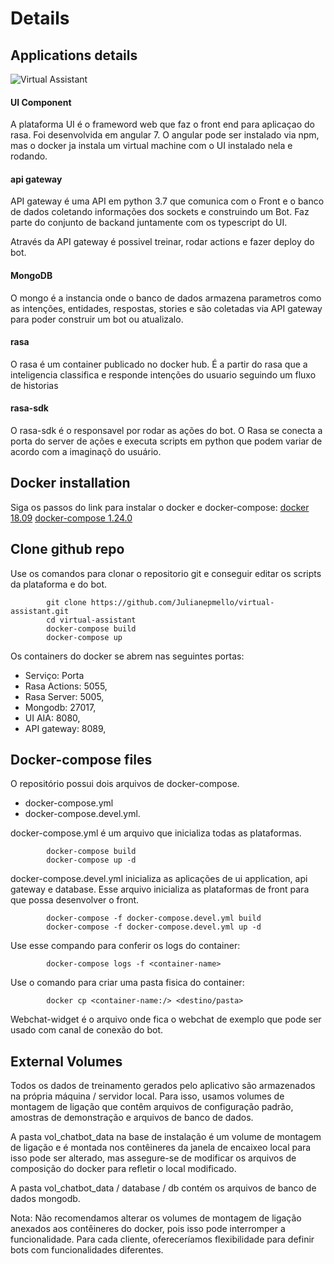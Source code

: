 # Details

## Applications details 

![Virtual Assistant](https://raw.githubusercontent.com/Julianepmello/virtual-assistant/master/docs/assets/Virtual%20Assistant%20Arch.jpg)


#### UI Component
A plataforma UI é o frameword web que faz o front end para aplicaçao do rasa. Foi desenvolvida em angular 7.
O angular pode ser instalado via npm, mas o docker ja instala um virtual machine com o UI instalado nela e rodando.
 
#### api gateway
 API gateway é uma API em python 3.7 que comunica com o Front e o banco de dados coletando informações dos sockets e construindo um Bot. Faz parte do conjunto de backand juntamente com os typescript do UI.

 Através da API gateway é possivel treinar, rodar actions e fazer deploy do bot.
 
#### MongoDB 
 O mongo é a instancia onde o banco de dados armazena parametros como as intenções, entidades, respostas, stories e são coletadas via API gateway para poder construir um bot ou atualizalo.
 
#### rasa 
 O rasa é um container publicado no docker hub. É a partir do rasa que a inteligencia classifica e responde intenções do usuario seguindo um fluxo de historias
 
#### rasa-sdk 
 O rasa-sdk é o responsavel por rodar as ações do bot. O Rasa se conecta a porta do server de ações e executa scripts em python que podem variar de acordo com a imaginaçõ do usuário.          
   

## Docker installation 

 Siga os passos do link para instalar o docker e docker-compose:
 [docker 18.09](https://docs.docker.com/install/)
 [docker-compose 1.24.0](https://docs.docker.com/compose/install/)

## Clone github repo 

Use os comandos para clonar o repositorio git e conseguir editar os scripts da plataforma e do bot.
    
            git clone https://github.com/Julianepmello/virtual-assistant.git
            cd virtual-assistant
            docker-compose build
            docker-compose up
    
Os containers do docker se abrem nas seguintes portas:
 - Serviço: Porta
 - Rasa Actions: 5055,
 - Rasa Server: 5005,
 - Mongodb: 27017,
 - UI AIA: 8080,
 - API gateway: 8089,

## Docker-compose files 

O repositório possui dois arquivos de docker-compose.
 - docker-compose.yml
 - docker-compose.devel.yml. 

docker-compose.yml é um arquivo que inicializa todas as plataformas.

            docker-compose build
            docker-compose up -d

docker-compose.devel.yml inicializa as aplicações de ui application, api gateway e database. 
Esse arquivo inicializa as plataformas de front para que possa desenvolver o front.    

            docker-compose -f docker-compose.devel.yml build
            docker-compose -f docker-compose.devel.yml up -d
    
Use esse compando para conferir os logs do container:

            docker-compose logs -f <container-name>

Use o comando para criar uma pasta fisica do container: 

            docker cp <container-name:/> <destino/pasta>

Webchat-widget é o arquivo onde fica o webchat de exemplo que pode ser usado com canal de conexão do bot.

## External Volumes

Todos os dados de treinamento gerados pelo aplicativo são armazenados na própria máquina / servidor local. Para isso, usamos volumes de montagem de ligação que contêm arquivos de configuração padrão, amostras de demonstração e arquivos de banco de dados.

A pasta vol_chatbot_data na base de instalação é um volume de montagem de ligação e é montada nos contêineres da janela de encaixeo local para isso pode ser alterado, mas assegure-se de modificar os arquivos de composição do docker para refletir o local modificado.

A pasta vol_chatbot_data / database / db contém os arquivos de banco de dados mongodb.

Nota: Não recomendamos alterar os volumes de montagem de ligação anexados aos contêineres do docker, pois isso pode interromper a funcionalidade. Para cada cliente, ofereceríamos flexibilidade para definir bots com funcionalidades diferentes. 


